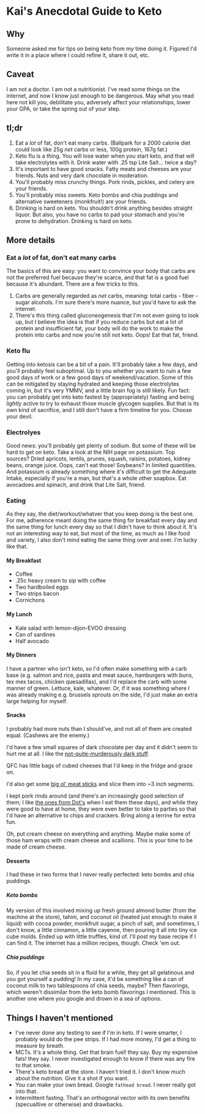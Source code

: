 # Kai's Anecdotal Guide to Keto
  
## Why
  
Someone asked me for tips on being keto from my time doing it. Figured I'd write it in a place where I could refine it, share it out, etc.
  
## Caveat
  
I am not a doctor. I am not a nutritionist. I've read some things on the internet, and now I know just enough to be dangerous. May what you read here not kill you, debilitate you, adversely affect your relationships, lower your GPA, or take the spring out of your step.
  
## tl;dr
  
  1. Eat a *lot* of fat, don't eat many carbs. (Ballpark for a 2000 calorie diet could look like 25g *net* carbs or less, 100g protein, 167g fat.)
  2. Keto flu is a thing. You will lose water when you start keto, and that will take electrolytes with it. Drink water with .25 tsp Lite Salt... twice a day?
  3. It's important to have good snacks. Fatty meats and cheeses are your friends. Nuts and very dark chocolate in moderation.
  4. You'll probably miss crunchy things. Pork rinds, pickles, and celery are your friends.
  5. You'll probably miss sweets. Keto bombs and chia puddings and alternative sweeteners (monkfruit!) are your friends. 
  6. Drinking is hard on keto. You shouldn't drink anything besides straight liquor. But also, you have no carbs to pad your stomach and you're prone to dehydration. Drinking is hard on keto.

## More details

### Eat a *lot* of fat, don't eat many carbs

The basics of this are easy: you want to convince your body that carbs are not the preferred fuel because they're scarce, and that fat is a good fuel because it's abundant. There are a few tricks to this.

  1. Carbs are generally regarded as *net* carbs, meaning: total carbs - fiber - sugar alcohols. I'm sure there's more nuance, but you'd have to ask the internet.
  2. There's this thing called gluconeogenesis that I'm not even going to look up, but I believe the idea is that if you reduce carbs but eat a lot of protein and insufficient fat, your body will do the work to make the protein into carbs and now you're still not keto. Oops! Eat that fat, friend.

### Keto flu

Getting into ketosis can be a bit of a pain. It'll probably take a few days, and you'll probably feel suboptimal. Up to you whether you want to ruin a few good days of work or a few good days of weekend/vacation. Some of this can be mitigated by staying hydrated and keeping those electrolytes coming in, but it's very YMMV, and a little brain fog is still likely. Fun fact: you can probably get into keto fastest by (appropriately) fasting and being *lightly* active to try to exhaust those muscle glycogen supplies. But that is its own kind of sacrifice, and I still don't have a firm timeline for you. Choose your devil.

### Electrolyes

Good news: you'll probably get plenty of sodium. But some of these will be hard to get on keto. Take a look at the NIH page on potassium. Top sources? Dried apricots, lentils, prunes, squash, raisins, potatoes, kidney beans, orange juice. Oops, can't eat those! Soybeans? In limited quantities. And potassium is already something where it's difficult to get the Adequate Intake, especially if you're a man, but that's a whole other soapbox. Eat avocadoes and spinach, and drink that Lite Salt, friend.

### Eating

As they say, the diet/workout/whatver that you keep doing is the best one. For me, adherence meant doing the same thing for breakfast every day and the same thing for lunch every day so that I didn't have to think about it. It's not an interesting way to eat, but most of the time, as much as I like food and variety, I also don't mind eating the same thing over and over. I'm lucky like that.

#### My Breakfast
* Coffee
* .25c heavy cream to sip with coffee
* Two hardboiled eggs
* Two strips bacon
* Cornichons

#### My Lunch
* Kale salad with lemon-dijon-EVOO dressing
* Can of sardines
* Half avocado

#### My Dinners
I have a partner who isn't keto, so I'd often make something with a carb base (e.g. salmon and rice, pasta and meat sauce, hamburgers with buns, tex mex tacos, chicken quesadillas), and I'd replace the carb with some manner of green. Lettuce, kale, whatever. Or, if it was something where I was already making e.g. brussels sprouts on the side, I'd just make an extra large helping for myself.

#### Snacks
I probably had more nuts than I should've, and not all of them are created equal. (Cashews are the enemy.)

I'd have a few small squares of dark chocolate per day and it didn't seem to hurt me at all. I like the [not-quite-murderously dark stuff](https://www.chocolatebar.com/products/dark-chocolate-with-88-cocoa/).

QFC has little bags of cubed cheeses that I'd keep in the fridge and graze on.

I'd also get some [big ol' meat sticks](https://hemplers.com/product/classic-pepperoni/) and slice them into ~3 inch segments.

I kept pork rinds around (and there's an increasingly good selection of them; I like [the ones from Dot's](https://www.kroger.com/p/dot-s-homestyle-pork-rinds/0085571200865) when I eat them these days), and while they were good to have at home, they were even better to take to parties so that I'd have an alternative to chips and crackers. Bring along a terrine for extra fun.

Oh, put cream cheese on everything and anything. Maybe make some of those ham wraps with cream cheese and scallions. This is your time to be made of cream cheese.

#### Desserts

I had these in two forms that I never really perfected: keto bombs and chia puddings.

##### Keto bombs

My version of this involved mixing up fresh ground almond butter (from the machine at the store), tahini, and coconut oil (heated just enough to make it liquid) with cocoa powder, monkfruit sugar, a pinch of salt, and sometimes, I don't know, a little cinnamon, a little cayenne, then pouring it all into tiny ice cube molds. Ended up with little truffles, kind of. I'll post my base recipe if I can find it. The internet has a million recipes, though. Check 'em out.

##### Chia puddings

So, if you let chia seeds sit in a fluid for a while, they get all gelatinous and you got yourself a pudding! In my case, it'd be something like a can of coconut milk to two tablespoons of chia seeds, maybe? Then flavorings, which weren't dissimilar from the keto bomb flavorings I mentioned. This is another one where you google and drown in a sea of options.

## Things I haven't mentioned

* I've never done any testing to see if I'm in keto. If I were smarter, I probably would do the pee strips. If I had more money, I'd get a thing to measure by breath.
* MCTs. It's a whole thing. Get that brain fuel! they say. Buy my expensive fats! they say. I never investigated enough to know if there was any fire to that smoke.
* There's keto bread at the store. I haven't tried it. I don't know much about the nutrition. Give it a shot if you want.
* You can make your own bread. Google `fathead bread`. I never really got into that.
* Intermittent fasting. That's an orthogonal vector with its own benefits (specualtive or otherwise) and drawbacks.
